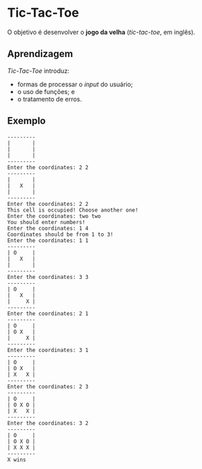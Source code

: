 # Tic-Tac-Toe

O objetivo é desenvolver o **jogo da velha** (*tic-tac-toe*, em inglês).

## Aprendizagem

*Tic-Tac-Toe* introduz: 
- formas de processar o *input* do usuário; 
- o uso de funções; e
- o tratamento de erros.

## Exemplo


	---------
	|       |
	|       |
	|       |
	---------
	Enter the coordinates: 2 2
	---------
	|       |
	|   X   |
	|       |
	---------
	Enter the coordinates: 2 2
	This cell is occupied! Choose another one!
	Enter the coordinates: two two
	You should enter numbers!
	Enter the coordinates: 1 4
	Coordinates should be from 1 to 3!
	Enter the coordinates: 1 1
	---------
	| O     |
	|   X   |
	|       |
	---------
	Enter the coordinates: 3 3
	---------
	| O     |
	|   X   |
	|     X |
	---------
	Enter the coordinates: 2 1
	---------
	| O     |
	| O X   |
	|     X |
	---------
	Enter the coordinates: 3 1
	---------
	| O     |
	| O X   |
	| X   X |
	---------
	Enter the coordinates: 2 3
	---------
	| O     |
	| O X O |
	| X   X |
	---------
	Enter the coordinates: 3 2
	---------
	| O     |
	| O X O |
	| X X X |
	---------
	X wins

